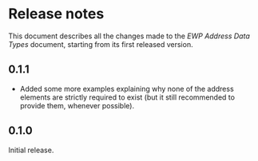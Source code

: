Release notes
=============

This document describes all the changes made to the *EWP Address Data Types*
document, starting from its first released version.


0.1.1
-----

* Added some more examples explaining why none of the address elements are
  strictly required to exist (but it still recommended to provide them,
  whenever possible).


0.1.0
-----

Initial release.
